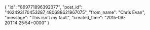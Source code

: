  {
   "id": "869771896392077",
   "post_id": "462493170453287_480688621967075",
   "from_name": "Chris Evan",
   "message": "This isn't my fault",
   "created_time": "2015-08-20T14:25:54+0000"
 }
